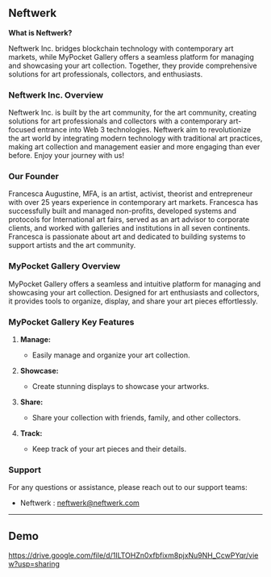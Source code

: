 
## Neftwerk

**What is Neftwerk?**

Neftwerk Inc. bridges blockchain technology with contemporary art markets, while MyPocket Gallery offers a seamless platform for managing and showcasing your art collection. Together, they provide comprehensive solutions for art professionals, collectors, and enthusiasts.

### Neftwerk Inc. Overview

Neftwerk Inc. is built by the art community, for the art community, creating solutions for art professionals and collectors with a contemporary art-focused entrance into Web 3 technologies. Neftwerk aim to revolutionize the art world by integrating modern technology with traditional art practices, making art collection and management easier and more engaging than ever before. Enjoy your journey with us!


### Our Founder

Francesca Augustine, MFA, is an artist, activist, theorist and entrepreneur with over 25 years experience in contemporary art markets. Francesca has successfully built and managed non-profits, developed systems and protocols for International art fairs, served as an art advisor to corporate clients, and worked with galleries and institutions in all seven continents. Francesca is passionate about art and dedicated to building systems to support artists and the art community.

### MyPocket Gallery Overview

MyPocket Gallery offers a seamless and intuitive platform for managing and showcasing your art collection. Designed for art enthusiasts and collectors, it provides tools to organize, display, and share your art pieces effortlessly.

### MyPocket Gallery Key Features

1. **Manage:**
   - Easily manage and organize your art collection.
   
2. **Showcase:**
   - Create stunning displays to showcase your artworks.
   
3. **Share:**
   - Share your collection with friends, family, and other collectors.
   
4. **Track:**
   - Keep track of your art pieces and their details.


### Support

For any questions or assistance, please reach out to our support teams:

- Neftwerk : neftwerk@neftwerk.com

---

## Demo

https://drive.google.com/file/d/1ILTOHZn0xfbfixm8pjxNu9NH_CcwPYqr/view?usp=sharing
